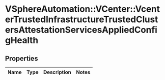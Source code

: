 # VSphereAutomation::VCenter::VcenterTrustedInfrastructureTrustedClustersAttestationServicesAppliedConfigHealth

## Properties
Name | Type | Description | Notes
------------ | ------------- | ------------- | -------------



